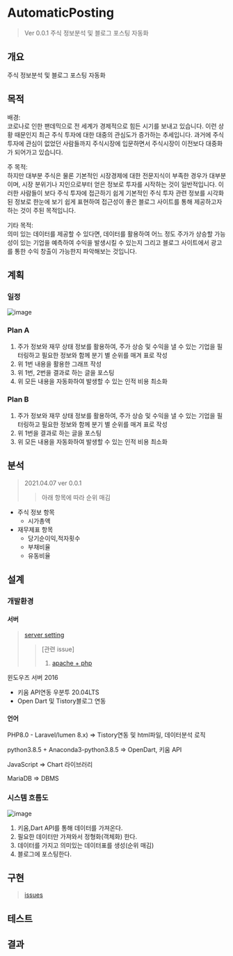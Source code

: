 # AutomaticPosting
> Ver 0.0.1
주식 정보분석 및 블로그 포스팅 자동화
## 개요
주식 정보분석 및 블로그 포스팅 자동화

## 목적
배경:<br>
 코로나로 인한 팬데믹으로 전 세계가 경제적으로 힘든 시기를 보내고 있습니다. 이런 상황 때문인지 최근 주식 투자에 대한 대중의 관심도가 증가하는 추세입니다. 과거에 주식 투자에 관심이 없었던 사람들까지 주식시장에 입문하면서 주식시장이 이전보다 대중화가 되어가고 있습니다.

주 목적:<br> 
 하지만 대부분 주식은 물론 기본적인 시장경제에 대한 전문지식이 부족한 경우가 대부분이며, 시장 분위기나 지인으로부터 얻은 정보로 투자를 시작하는 것이 일반적입니다. 이러한 사람들이 보다 주식 투자에 접근하기 쉽게 기본적인 주식 투자 관련 정보를 시각화된 정보로 한눈에 보기 쉽게 표현하여 접근성이 좋은 블로그 사이트를 통해 제공하고자 하는 것이 주된 목적입니다.

기타 목적:<br>
 의미 있는 데이터를 제공할 수 있다면, 데이터를 활용하여 어느 정도 주가가 상승할 가능성이 있는 기업을 예측하여 수익을 발생시킬 수 있는지 그리고 블로그 사이트에서 광고를 통한 수익 창출이 가능한지 파악해보는 것입니다.
## 계획
### 일정
![image](https://user-images.githubusercontent.com/42951596/113843659-bc1ce700-97ce-11eb-9c2a-5258ec302fb8.png)
### Plan A
1. 주가 정보와 재무 상태 정보를 활용하여, 주가 상승 및 수익을 낼 수 있는 기업을 필터링하고 필요한 정보와 함께 분기 별 순위를 매겨 표로 작성
2. 위 1번 내용을 활용한 그래프 작성
3. 위 1번, 2번을 결과로 하는 글을 포스팅
4. 위 모든 내용을 자동화하여 발생할 수 있는 인적 비용 최소화

### Plan B
1. 주가 정보와 재무 상태 정보를 활용하여, 주가 상승 및 수익을 낼 수 있는 기업을 필터링하고 필요한 정보와 함께 분기 별 순위를 매겨 표로 작성
2. 위 1번을 결과로 하는 글을 포스팅
3. 위 모든 내용을 자동화하여 발생할 수 있는 인적 비용 최소화

## 분석
> 2021.04.07 ver 0.0.1
>> 아래 항목에 따라 순위 매김
- 주식 정보 항목
  - 시가총액
- 재무제표 항목
  - 당기순이익,적자횟수
  - 부채비율  
  - 유동비율
## 설계
### 개발환경
#### 서버
> [server setting](./docs/server-setting.md)
>> [관련 issue]<br>
>> 1. [apache + php](https://github.com/miniyus/AutomaticPosting/issues/1)

윈도우즈 서버 2016
- 키움 API연동
우분투 20.04LTS
- Open Dart 및 Tistory블로그 연동
#### 언어
PHP8.0 - Laravel/lumen 8.x)
=> Tistory연동 및 html파일, 데이터분석 로직

python3.8.5 + Anaconda3-python3.8.5
=> OpenDart, 키움 API

JavaScript
=> Chart 라이브러리

MariaDB
=> DBMS
### 시스템 흐름도
![image](https://user-images.githubusercontent.com/42951596/113844114-203fab00-97cf-11eb-91bf-22e587f52415.png)

1. 키움,Dart API를 통해 데이터를 가져온다.
2. 필요한 데이터만 가져와서 정형화(객체화) 한다.
3. 데이터를 가지고 의미있는 데이터표를 생성(순위 매김)
4. 블로그에 포스팅한다.

## 구현
> [issues](https://github.com/miniyus/AutomaticPosting/issues)

## 테스트
## 결과
